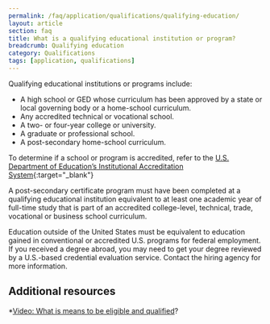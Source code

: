 ```yaml
---
permalink: /faq/application/qualifications/qualifying-education/
layout: article
section: faq
title: What is a qualifying educational institution or program?
breadcrumb: Qualifying education
category: Qualifications
tags: [application, qualifications]
---
```

Qualifying educational institutions or programs include:

* A high school or GED whose curriculum has been approved by a state or local governing body or a home-school curriculum.
* Any accredited technical or vocational school.
* A two- or four-year college or university.
* A graduate or professional school.
* A post-secondary home-school curriculum.

To determine if a school or program is accredited, refer to the [U.S. Department of Education’s Institutional Accreditation System](http://ope.ed.gov/accreditation/Search.aspx){:target="_blank"}

A post-secondary certificate program must have been completed at a qualifying educational institution equivalent to at least one academic year of full-time study that is part of an accredited college-level, technical, trade, vocational or business school curriculum.

Education outside of the United States must be equivalent to education gained in conventional or accredited U.S. programs for federal employment. If you received a degree abroad, you may need to get your degree reviewed by a U.S.-based credential evaluation service. Contact the hiring agency for more information.

## Additional resources
*[Video: What is means to be eligible and qualified](https://www.youtube.com/watch?v=Nu0cgjU8zfo&list=PLuzWeT0b0ErDp0OOJ1kmBIPTppAWSx8mm)?
